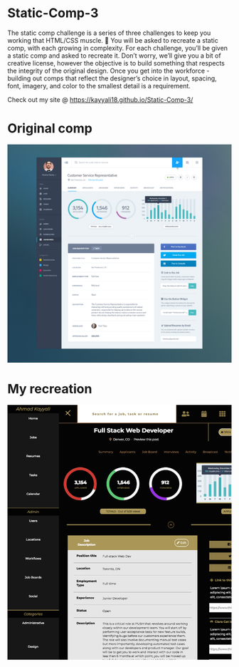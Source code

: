 # Static-Comp-3

The static comp challenge is a series of three challenges to keep you working that HTML/CSS muscle. :muscle: You will be asked to recreate a static comp, with each growing in complexity. For each challenge, you’ll be given a static comp and asked to recreate it. Don’t worry, we’ll give you a bit of creative license, however the objective is to build something that respects the integrity of the original design. Once you get into the workforce - building out comps that reflect the designer’s choice in layout, spacing, font, imagery, and color to the smallest detail is a requirement.

Check out my site @ https://kayyali18.github.io/Static-Comp-3/

# Original comp

![Image of my static composition](https://github.com/kayyali18/Static-Comp-3/blob/master/imgs/static-comp-3-template.png?raw=true)

# My recreation

![Image of my static composition](https://github.com/kayyali18/Static-Comp-3/blob/master/imgs/Hi.png?raw=true)
